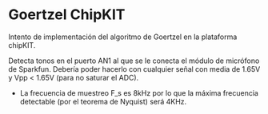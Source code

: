Goertzel ChipKIT
================
Intento de implementación del algoritmo de Goertzel en la plataforma chipKIT.

Detecta tonos en el puerto AN1 al que se le conecta el módulo de micrófono de Sparkfun. Debería poder hacerlo con cualquier señal con media de 1.65V y Vpp < 1.65V (para no saturar el ADC).
- La frecuencia de muestreo F_s es 8kHz por lo que la máxima frecuencia detectable (por el teorema de Nyquist) será 4KHz.
